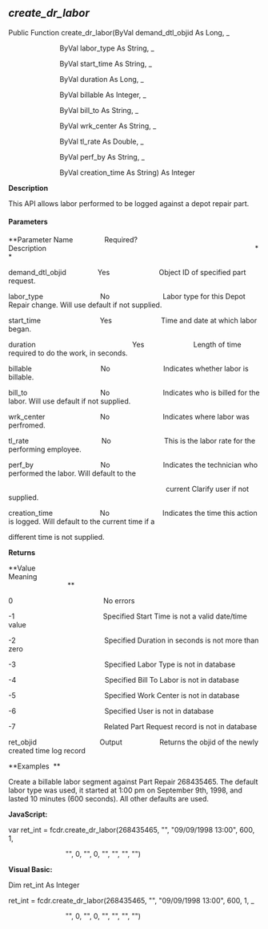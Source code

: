 _create_dr_labor_
-------------------

Public Function create_dr_labor(ByVal demand_dtl_objid As Long, _

                          ByVal labor_type As String, _

                          ByVal start_time As String, _

                          ByVal duration As Long, _

                          ByVal billable As Integer, _

                          ByVal bill_to As String, _

                          ByVal wrk_center As String, _

                          ByVal tl_rate As Double, _

                          ByVal perf_by As String, _

                          ByVal creation_time As String) As Integer

**Description**

This API allows labor performed to be logged against a depot repair part.

#### Parameters
**Parameter Name                Required?             Description                                                                                                          **

demand_dtl_objid                Yes                         Object ID of specified part request.

labor_type                             No                           Labor type for this Depot Repair change. Will use default if not supplied.

start_time                              Yes                         Time and date at which labor began.

duration                                                 Yes                         Length of time required to do the work, in seconds.

billable                                   No                           Indicates whether labor is billable.

bill_to                                     No                           Indicates who is billed for the labor. Will use default if not supplied.

wrk_center                            No                           Indicates where labor was perfromed.

tl_rate                                     No                           This is the labor rate for the performing employee.

perf_by                                  No                           Indicates the technician who performed the labor. Will default to the

                                                                                current Clarify user if not supplied.

creation_time                        No                           Indicates the time this action is logged. Will default to the current time if a

different time is not supplied.

**Returns**

**Value                                     Meaning                                                                                                                                               **

0                                              No errors

-1                                             Specified Start Time is not a valid date/time value

-2                                             Specified Duration in seconds is not more than zero

-3                                             Specified Labor Type is not in database

-4                                             Specified Bill To Labor is not in database

-5                                             Specified Work Center is not in database

-6                                             Specified User is not in database

-7                                             Related Part Request record is not in database

ret_objid                                Output                   Returns the objid of the newly created time log record

**Examples  **

 Create a billable labor segment against Part Repair 268435465. The default labor type was used, it started at 1:00 pm on September 9th, 1998, and lasted 10 minutes (600 seconds). All other defaults are used.

**JavaScript:**

var ret_int = fcdr.create_dr_labor(268435465, "", "09/09/1998 13:00", 600, 1,

                             "", 0, "", 0, "", "", "", "")

**Visual Basic:**

Dim ret_int As Integer

ret_int = fcdr.create_dr_labor(268435465, "", "09/09/1998 13:00", 600, 1, _

                             "", 0, "", 0, "", "", "", "")